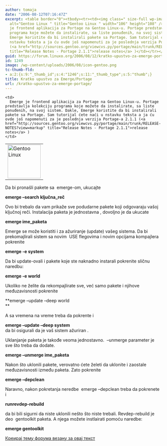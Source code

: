 ```yaml
---
author: tomaja
date: "2006-08-12T07:16:47Z"
excerpt: <table border="0"><tbody><tr><td><img class=" size-full wp-image-1248" src="https://linuxo.org/wp-content/uploads/2006/08/icon-gentoo.png"
  alt="Gentoo Linux " title="Gentoo Linux " width="106" height="108" /> <br /></td><td>Emerge
  je frontend aplikacija za Portage na Gentoo Linux-u. Portage predstavlja kolekciju
  programa koje možete da instalirate, sa liste ponuđenih, na svoj sistem. Dakle,
  Emerge koristite da bi instalirali pakete sa Portage. Sam tutorijal ćete naći u
  nstavku teksta a ja ću ovde još napomenuti za je poslednja verzija Portage-a 2.1.1
  (<a href="http://sources.gentoo.org/viewcvs.py/portage/main/trunk/RELEASE-NOTES?view=markup"
  title="Release Notes - Portage 2.1.1">release notes</a> )</td></tr></tbody></table>
guid: https://forum.linuxo.org/2006/08/12/kratko-upustvo-za-emerge-portage/
id: 1249
image: /wp-content/uploads/2006/08/icon-gentoo.png
tc-thumb-fld:
- a:2:{s:9:"_thumb_id";s:4:"1246";s:11:"_thumb_type";s:5:"thumb";}
title: Kratko upustvo za Emerge/Portage
url: /kratko-upustvo-za-emerge-portage/
---
```

<table border="0">
  <tr>
    <td>
      <img class=" size-full wp-image-1248" src="https://linuxo.org/wp-content/uploads/2006/08/icon-gentoo.png" alt="Gentoo Linux " title="Gentoo Linux " width="106" height="108" />
    </td>
    
    <td>
      Emerge je frontend aplikacija za Portage na Gentoo Linux-u. Portage predstavlja kolekciju programa koje možete da instalirate, sa liste ponuđenih, na svoj sistem. Dakle, Emerge koristite da bi instalirali pakete sa Portage. Sam tutorijal ćete naći u nstavku teksta a ja ću ovde još napomenuti za je poslednja verzija Portage-a 2.1.1 (<a href="http://sources.gentoo.org/viewcvs.py/portage/main/trunk/RELEASE-NOTES?view=markup" title="Release Notes - Portage 2.1.1">release notes</a> )
    </td>
  </tr>
</table>

<!--break-->

Da bi pronašli pakete sa&nbsp; emerge-om, ukucajte 

**emerge &#8211;search ključna_reč**

Ovo bi trebalo da vam prikaže sve podudarne pakete koji odgovaraju vašoj ključnoj reči. Instalacija paketa je jednostavna , dovoljno je da ukucate

**emerge ime_paketa**

Emerge se može koristiti i za ažuriranje (update) vašeg sistema. Da bi prekomajlirali sistem sa novim&nbsp; USE flegovima i novim opcijama kompajlera pokrenite

**emerge -e system**

Da bi update-ovali i pakete koje ste naknadno instarali pokrenite sličnu naredbu:

**emerge -e world**

Ukoliko ne želite da rekompajlirate sve, već samo pakete i njihove međuzavisnosti pokrenite

**emerge &#8211;update &#8211;deep world  
** 

A sa vremena na vreme treba da pokrente i 

**emerge &#8211;update &#8211;deep system**  
da bi osigurali da je vaš sistem ažuriran .

Uklanjanje paketa je takođe veoma jednostavno.&nbsp; &#8211;unmerge parameter je sve što treba da dodate.

**emerge &#8211;unmerge ime_paketa**

Nakon što uklonili pakete, verovatno ćete želeti da uklonite i zaostale međuzavisnosti između paketa. Zato pokrenite

**emerge &#8211;depclean**

Naravno, nakon pokretanja neredbe&nbsp; emerge &#8211;depclean treba da pokrenete i&nbsp; 

**runrevdep-rebuild**

da bi bili sigurni da niste uklonili nešto što niste trebali. Revdep-rebuild je deo&nbsp; gentoolkit paketa. A njega možete instlairati pomoću naredbe: 

**emerge gentoolkit**

[Креирај тему форума везану за овај текст](https://linuxo.org/nova-tema-na-forumu/?se_pid=1249)